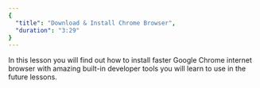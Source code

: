 ```yaml
---
{
  "title": "Download & Install Chrome Browser",
  "duration": "3:29"
}
---
```


In this lesson you will find out how to install faster Google Chrome internet browser with amazing built-in developer tools you will learn to use in the future lessons.

